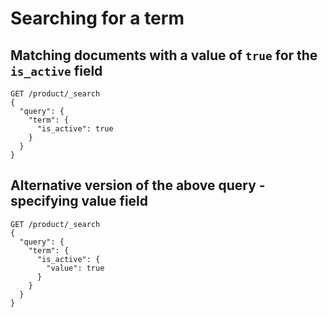 # Searching for a term

## Matching documents with a value of `true` for the `is_active` field

```
GET /product/_search
{
  "query": {
    "term": {
      "is_active": true
    }
  }
}
```
## Alternative version of the above query - specifying value field
```
GET /product/_search
{
  "query": {
    "term": {
      "is_active": {
        "value": true
      }
    }
  }
}
```
